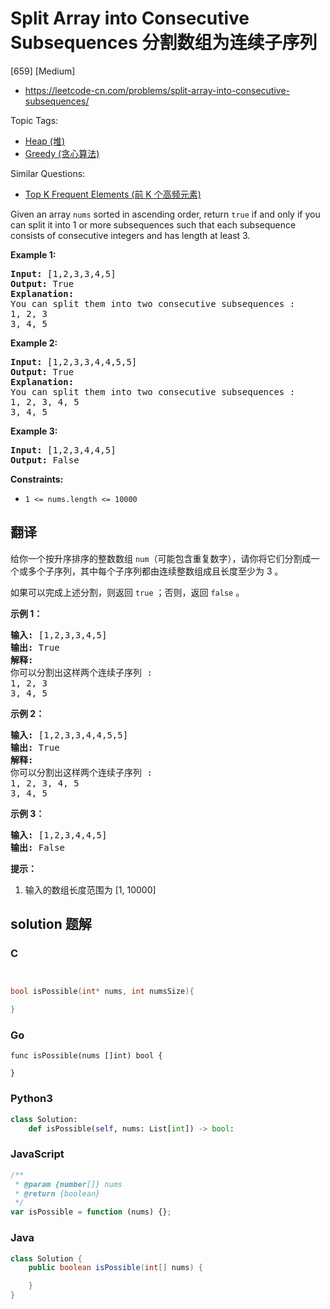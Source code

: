 # Split Array into Consecutive Subsequences 分割数组为连续子序列

[659] [Medium]

- https://leetcode-cn.com/problems/split-array-into-consecutive-subsequences/

Topic Tags:

- [Heap (堆)](https://leetcode-cn.com/tag/heap/)
- [Greedy (贪心算法)](https://leetcode-cn.com/tag/greedy/)

Similar Questions:

- [Top K Frequent Elements (前 K 个高频元素)](https://leetcode-cn.com/problems/top-k-frequent-elements/)

Given an array `nums` sorted in ascending order, return `true` if and only if you can split it into 1 or more subsequences such that each subsequence consists of consecutive integers and has length at least 3.

**Example 1:**

<pre><b>Input:</b> [1,2,3,3,4,5]
<b>Output:</b> True
<b>Explanation:</b>
You can split them into two consecutive subsequences : 
1, 2, 3
3, 4, 5
</pre>

**Example 2:**

<pre><b>Input:</b> [1,2,3,3,4,4,5,5]
<b>Output:</b> True
<b>Explanation:</b>
You can split them into two consecutive subsequences : 
1, 2, 3, 4, 5
3, 4, 5
</pre>

**Example 3:**

<pre><b>Input:</b> [1,2,3,4,4,5]
<b>Output:</b> False
</pre>

**Constraints:**

- `1 <= nums.length <= 10000`

## 翻译

给你一个按升序排序的整数数组 `num`（可能包含重复数字），请你将它们分割成一个或多个子序列，其中每个子序列都由连续整数组成且长度至少为 3 。

如果可以完成上述分割，则返回 `true` ；否则，返回 `false` 。

**示例 1：**

<pre><strong>输入:</strong> [1,2,3,3,4,5]
<strong>输出:</strong> True
<strong>解释:</strong>
你可以分割出这样两个连续子序列 : 
1, 2, 3
3, 4, 5
</pre>

**示例 2：**

<pre><strong>输入:</strong> [1,2,3,3,4,4,5,5]
<strong>输出:</strong> True
<strong>解释:</strong>
你可以分割出这样两个连续子序列 : 
1, 2, 3, 4, 5
3, 4, 5
</pre>

**示例 3：**

<pre><strong>输入:</strong> [1,2,3,4,4,5]
<strong>输出:</strong> False
</pre>

**提示：**

1.  输入的数组长度范围为 \[1, 10000\]

## solution 题解

### C

```c


bool isPossible(int* nums, int numsSize){

}
```

### Go

```golang
func isPossible(nums []int) bool {

}
```

### Python3

```python
class Solution:
    def isPossible(self, nums: List[int]) -> bool:
```

### JavaScript

```javascript
/**
 * @param {number[]} nums
 * @return {boolean}
 */
var isPossible = function (nums) {};
```

### Java

```java
class Solution {
    public boolean isPossible(int[] nums) {

    }
}
```
